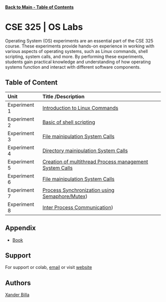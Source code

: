 [**Back to Main - Table of Contents**](https://github.com/xanderbilla/LPU-Academics/blob/main/README.md)

# CSE 325 | OS Labs

Operating System (OS) experiments are an essential part of the CSE 325 course. These experiments provide hands-on experience in working with various aspects of operating systems, such as Linux commands, shell scripting, system calls, and more. By performing these experiments, students gain practical knowledge and understanding of how operating systems function and interact with different software components.

## Table of Content

| Unit      |                                       Title /Description                                       |
| :-------- | :-------------------------------------------------------------------------------------------- |
| Experiment 1 | [Introduction to Linux Commands](https://github.com/xanderbilla/LPU-Academics/tree/main/Docs/CSE325/CSE325_1.md) |
| Experiment 2 | [Basic of shell scripting](https://github.com/xanderbilla/LPU-Academics/blob/main/blob/CSE325/CSE325_2.md) |
| Experiment 3 | [File mainipulation System Calls](https://github.com/xanderbilla/LPU-Academics/blob/main/blob/CSE325/CSE325_3.md) |
| Experiment 4 | [Directory mainipulation System Calls](https://github.com/xanderbilla/LPU-Academics/blob/main/blob/CSE325/CSE325_3.md) |
| Experiment 5 | [Creation of multithread Process management System Calls](https://github.com/xanderbilla/LPU-Academics/blob/main/blob/CSE325/CSE325_3.md) |
| Experiment 6 | [File mainipulation System Calls](https://github.com/xanderbilla/LPU-Academics/blob/main/blob/CSE325/CSE325_3.md) |
| Experiment 7 | [Process Synchronization using Semaphore/Mutex](https://github.com/xanderbilla/LPU-Academics/blob/main/blob/CSE325/CSE325_7.md)) |
| Experiment 8 | [Inter Process Communication](https://github.com/xanderbilla/LPU-Academics/blob/main/blob/CSE325/CSE325_8.md)) |

## Appendix

- [Book](https://www.amazon.in/OPERATING-SYSTEM-CONCEPT-NINTH-2018/dp/B09QZ1JRMZ/ref=sr_1_2?crid=1N85STUURLLFI&keywords=os+book+galvin&qid=1706469851&sprefix=%2Caps%2C248&sr=8-2)

## Support

For support or colab, [email](mailto:dev.xanderbilla@gmail.com) or visit [website](https://xanderbilla.com)

## Authors

[Xander Billa](https://xanderbilla.com)
